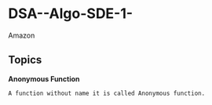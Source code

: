 # DSA--Algo-SDE-1-
Amazon


## Topics

<!-- ~~~1~~ -->
**Anonymous Function**
```
A function without name it is called Anonymous function.
```